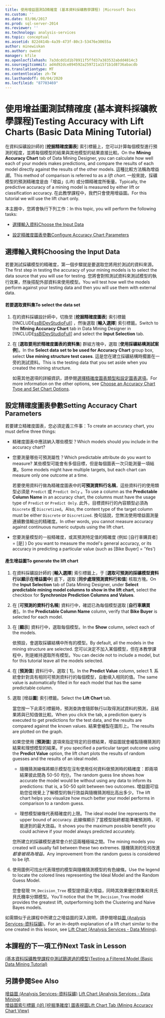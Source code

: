 ```yaml
---
title: 使用增益圖測試精確度 (基本資料採礦教學課程) |Microsoft Docs
ms.custom: ''
ms.date: 03/06/2017
ms.prod: sql-server-2014
ms.reviewer: ''
ms.technology: analysis-services
ms.topic: conceptual
ms.assetid: 822d414b-4a39-473f-80c3-53476e30655a
author: minewiskan
ms.author: owend
manager: kfile
ms.openlocfilehash: 7a3dcdd1d1b78911f5ffd37a383532abdd4814c3
ms.sourcegitcommit: ad4d92dce894592a259721a1571b1d8736abacdb
ms.translationtype: MT
ms.contentlocale: zh-TW
ms.lasthandoff: 08/04/2020
ms.locfileid: "87703469"
---
```

# <a name="testing-accuracy-with-lift-charts-basic-data-mining-tutorial"></a><span data-ttu-id="72008-102">使用增益圖測試精確度 (基本資料採礦教學課程)</span><span class="sxs-lookup"><span data-stu-id="72008-102">Testing Accuracy with Lift Charts (Basic Data Mining Tutorial)</span></span>
  <span data-ttu-id="72008-103">在資料採礦設計師的 [**挖掘精確度圖表**] 索引標籤上，您可以計算每個模型進行預測的程度，並將每個模型的結果與其他模型的結果直接比較。</span><span class="sxs-lookup"><span data-stu-id="72008-103">On the **Mining Accuracy Chart** tab of Data Mining Designer, you can calculate how well each of your models makes predictions, and compare the results of each model directly against the results of the other models.</span></span> <span data-ttu-id="72008-104">這種比較方法稱為增益*圖*。</span><span class="sxs-lookup"><span data-stu-id="72008-104">This method of comparison is referred to as a *lift chart*.</span></span> <span data-ttu-id="72008-105">一般來說，採礦模型的預測精確度是由「增益」(Lift) 或分類精確度所衡量。</span><span class="sxs-lookup"><span data-stu-id="72008-105">Typically, the predictive accuracy of a mining model is measured by either lift or classification accuracy.</span></span> <span data-ttu-id="72008-106">在此教學課程中，我們只會使用增益圖。</span><span class="sxs-lookup"><span data-stu-id="72008-106">For this tutorial we will use the lift chart only.</span></span>  
  
 <span data-ttu-id="72008-107">本主題中，您將會執行下列工作：</span><span class="sxs-lookup"><span data-stu-id="72008-107">In this topic, you will perform the following tasks:</span></span>  
  
-   [<span data-ttu-id="72008-108">選擇輸入資料</span><span class="sxs-lookup"><span data-stu-id="72008-108">Choose the Input Data</span></span>](#BKMK_InputData)  
  
-   [<span data-ttu-id="72008-109">設定精確度圖表參數</span><span class="sxs-lookup"><span data-stu-id="72008-109">Configure Accuracy Chart Parameters</span></span>](#BKMK_Selecting)  
  
##  <a name="choosing-the-input-data"></a><a name="BKMK_InputData"></a><span data-ttu-id="72008-110">選擇輸入資料</span><span class="sxs-lookup"><span data-stu-id="72008-110">Choosing the Input Data</span></span>  
 <span data-ttu-id="72008-111">若要測試採礦模型的精確度，第一個步驟就是要選取您將用於測試的資料來源。</span><span class="sxs-lookup"><span data-stu-id="72008-111">The first step in testing the accuracy of your mining models is to select the data source that you will use for testing.</span></span> <span data-ttu-id="72008-112">您將會對照測試資料來測試模型的執行效果，然後搭配外部資料來使用模型。</span><span class="sxs-lookup"><span data-stu-id="72008-112">You will test how well the models perform against your testing data and then you will use them with external data.</span></span>  
  
#### <a name="to-select-the-data-set"></a><span data-ttu-id="72008-113">若要選取資料集</span><span class="sxs-lookup"><span data-stu-id="72008-113">To select the data set</span></span>  
  
1.  <span data-ttu-id="72008-114">在的資料採礦設計師中，切換至 [**挖掘精確度圖表**] 索引標籤 [!INCLUDE[ssBIDevStudioFull](../includes/ssbidevstudiofull-md.md)] ，然後選取 [**輸入選擇**] 索引標籤。</span><span class="sxs-lookup"><span data-stu-id="72008-114">Switch to the **Mining Accuracy Chart** tab in Data Mining Designer in [!INCLUDE[ssBIDevStudioFull](../includes/ssbidevstudiofull-md.md)] and select the **Input Selection** tab.</span></span>  
  
2.  <span data-ttu-id="72008-115">在 [**選取要用於精確度圖表的資料集**] 群組方塊中，選取 [**使用採礦結構測試案例**]。</span><span class="sxs-lookup"><span data-stu-id="72008-115">In the **Select data set to be used for Accuracy Chart** group box, select **Use mining structure test cases**.</span></span> <span data-ttu-id="72008-116">這是您在建立採礦結構時擱置在一旁的測試資料。</span><span class="sxs-lookup"><span data-stu-id="72008-116">This is the testing data that you set aside when you created the mining structure.</span></span>  
  
     <span data-ttu-id="72008-117">如需其他選項的詳細資訊，請參閱[選擇精確度圖表類型和設定圖表選項](../../2014/analysis-services/data-mining/choose-an-accuracy-chart-type-and-set-chart-options.md)。</span><span class="sxs-lookup"><span data-stu-id="72008-117">For more information on the other options, see [Choose an Accuracy Chart Type and Set Chart Options](../../2014/analysis-services/data-mining/choose-an-accuracy-chart-type-and-set-chart-options.md).</span></span>  
  
##  <a name="setting-accuracy-chart-parameters"></a><a name="BKMK_Selecting"></a><span data-ttu-id="72008-118">設定精確度圖表參數</span><span class="sxs-lookup"><span data-stu-id="72008-118">Setting Accuracy Chart Parameters</span></span>  
 <span data-ttu-id="72008-119">若要建立精確度圖表，您必須定義三件事：</span><span class="sxs-lookup"><span data-stu-id="72008-119">To create an accuracy chart, you must define three things:</span></span>  
  
-   <span data-ttu-id="72008-120">精確度圖表中應該納入哪些模型？</span><span class="sxs-lookup"><span data-stu-id="72008-120">Which models should you include in the accuracy chart?</span></span>  
  
-   <span data-ttu-id="72008-121">您要測量哪些可預測屬性？</span><span class="sxs-lookup"><span data-stu-id="72008-121">Which predictable attribute do you want to measure?</span></span> <span data-ttu-id="72008-122">某些模型可能會有多個目標，但是每個圖表一次只能測量一項結果。</span><span class="sxs-lookup"><span data-stu-id="72008-122">Some models might have multiple targets, but each chart can measure only one outcome at a time.</span></span>  
  
     <span data-ttu-id="72008-123">若要使用資料行做為精確度圖表中的**可預測資料行名稱**，這些資料行的使用類型必須是 `Predict` 或 `Predict Only` 。</span><span class="sxs-lookup"><span data-stu-id="72008-123">To use a column as the **Predictable Column Name** in an accuracy chart, the columns must have the usage type of `Predict` or `Predict Only`.</span></span> <span data-ttu-id="72008-124">此外，目標資料行的內容類型必須為 `Discrete` 或 `Discretized`。</span><span class="sxs-lookup"><span data-stu-id="72008-124">Also, the content type of the target column must be either `Discrete` or `Discretized`.</span></span> <span data-ttu-id="72008-125">換句話說，您無法使用增益圖測量連續數值輸出的精確度。</span><span class="sxs-lookup"><span data-stu-id="72008-125">In other words, you cannot measure accuracy against continuous numeric outputs using the lift chart.</span></span>  
  
-   <span data-ttu-id="72008-126">您要測量模型的一般精確度，或其預測特定值的精確度 (例如 [自行車購買者] = [是] ) </span><span class="sxs-lookup"><span data-stu-id="72008-126">Do you want to measure the model's general accuracy, or its accuracy  in predicting a particular value (such as [Bike Buyer] = 'Yes')</span></span>  
  
#### <a name="to-generate-the-lift-chart"></a><span data-ttu-id="72008-127">產生增益圖</span><span class="sxs-lookup"><span data-stu-id="72008-127">To generate the lift chart</span></span>  
  
1.  <span data-ttu-id="72008-128">在資料採礦設計師的 [**輸入選擇**] 索引標籤上，于 [**選取可預測的採礦模型資料行以顯示在增益圖中**] 底下，選取 [**同步處理預測資料行和值**] 核取方塊。</span><span class="sxs-lookup"><span data-stu-id="72008-128">On the **Input Selection** tab of Data Mining Designer, under **Select predictable mining model columns to show in the lift chart**, select the checkbox for **Synchronize Prediction Columns and Values**.</span></span>  
  
2.  <span data-ttu-id="72008-129">在 [**可預測的資料行名稱**] 資料行中，確認已為每個模型選取 [**自行車購買**者]。</span><span class="sxs-lookup"><span data-stu-id="72008-129">In the **Predictable Column Name** column, verify that **Bike Buyer** is selected for each model.</span></span>  
  
3.  <span data-ttu-id="72008-130">在 [**顯示**] 資料行中，選取每個模型。</span><span class="sxs-lookup"><span data-stu-id="72008-130">In the **Show** column, select each of the models.</span></span>  
  
     <span data-ttu-id="72008-131">依預設，會選取採礦結構中所有的模型。</span><span class="sxs-lookup"><span data-stu-id="72008-131">By default, all the models in the mining structure are selected.</span></span> <span data-ttu-id="72008-132">您可以決定不加入某個模型，但在本教學課程中，則是維持選取所有模型。</span><span class="sxs-lookup"><span data-stu-id="72008-132">You can decide not to include a model, but for this tutorial leave all the models selected.</span></span>  
  
4.  <span data-ttu-id="72008-133">在 [**預測值**] 資料行中，選取 [ **1**]。</span><span class="sxs-lookup"><span data-stu-id="72008-133">In the **Predict Value** column, select **1**.</span></span> <span data-ttu-id="72008-134">系統會針對具有相同可預測資料行的每個模型，自動填入相同的值。</span><span class="sxs-lookup"><span data-stu-id="72008-134">The same value is automatically filled in for each model that has the same predictable column.</span></span>  
  
5.  <span data-ttu-id="72008-135">選取 [增益**圖**] 索引標籤。</span><span class="sxs-lookup"><span data-stu-id="72008-135">Select the **Lift Chart** tab.</span></span>  
  
     <span data-ttu-id="72008-136">當您按一下此索引標籤時，預測查詢會隨即執行以取得測試資料的預測，且結果將與已知值做比較。</span><span class="sxs-lookup"><span data-stu-id="72008-136">When you click the tab, a prediction query is executed to get predictions for the test data, and the results are compared against the known values.</span></span> <span data-ttu-id="72008-137">結果會繪製在圖形上。</span><span class="sxs-lookup"><span data-stu-id="72008-137">The results are plotted on the graph.</span></span>  
  
     <span data-ttu-id="72008-138">如果您使用 [**預測值**] 選項來指定特定的目標結果，增益圖就會繪製隨機猜測的結果和理想模型的結果。</span><span class="sxs-lookup"><span data-stu-id="72008-138">If you specified a particular target outcome using the **Predict Value** option, the lift chart plots the results of random guesses and the results of an ideal model.</span></span>  
  
    -   <span data-ttu-id="72008-139">隨機猜測線條將顯示模型在沒有使用任何資料做預測時的精確度：即兩項結果彼此間為 50-50 均分。</span><span class="sxs-lookup"><span data-stu-id="72008-139">The random guess line shows how accurate the model would be without using any data to inform its predictions: that is, a 50-50 split between two outcomes.</span></span> <span data-ttu-id="72008-140">增益圖可協助您從視覺上了解模型的執行效益與隨機猜測相比高出多少。</span><span class="sxs-lookup"><span data-stu-id="72008-140">The lift chart helps you visualize how much better your model performs in comparison to a random guess.</span></span>  
  
    -   <span data-ttu-id="72008-141">理想模型線條代表精確度的上限。</span><span class="sxs-lookup"><span data-stu-id="72008-141">The ideal model line represents the upper bound of accuracy.</span></span> <span data-ttu-id="72008-142">此線條顯示了當模型始終都能準確預測時，可能達到的最大效益。</span><span class="sxs-lookup"><span data-stu-id="72008-142">It shows you the maximum possible benefit you could achieve if your model always predicted accurately.</span></span>  
  
     <span data-ttu-id="72008-143">您所建立的採礦模型通常會介於這兩種極端之間。</span><span class="sxs-lookup"><span data-stu-id="72008-143">The mining models you created will usually fall between these two extremes.</span></span> <span data-ttu-id="72008-144">隨機猜測的任何改進*都會被視為增益。*</span><span class="sxs-lookup"><span data-stu-id="72008-144">Any improvement from the random guess is considered to be *lift*.</span></span>  
  
6.  <span data-ttu-id="72008-145">使用圖例可找出代表理想的模型與隨機猜測模型的有色線條。</span><span class="sxs-lookup"><span data-stu-id="72008-145">Use the legend to locate the colored lines representing the Ideal Model and the Random Guess Model.</span></span>  
  
     <span data-ttu-id="72008-146">您會發現 `TM_Decision_Tree` 模型提供最大增益，同時其效果優於群集和貝氏貝氏機率分類模型。</span><span class="sxs-lookup"><span data-stu-id="72008-146">You'll notice that the `TM_Decision_Tree` model provides the greatest lift,  outperforming both the Clustering and Naive Bayes models.</span></span>  
  
 <span data-ttu-id="72008-147">如需類似于此課程中所建立之增益圖的深入說明，請參閱增益[圖 &#40;Analysis Services-資料採礦&#41;](../../2014/analysis-services/data-mining/lift-chart-analysis-services-data-mining.md)。</span><span class="sxs-lookup"><span data-stu-id="72008-147">For an in-depth explanation of a lift chart similar to the one created in this lesson, see [Lift Chart &#40;Analysis Services - Data Mining&#41;](../../2014/analysis-services/data-mining/lift-chart-analysis-services-data-mining.md).</span></span>  
  
## <a name="next-task-in-lesson"></a><span data-ttu-id="72008-148">本課程的下一項工作</span><span class="sxs-lookup"><span data-stu-id="72008-148">Next Task in Lesson</span></span>  
 [<span data-ttu-id="72008-149">&#40;基本資料採礦教學課程中測試篩選過的模型&#41;</span><span class="sxs-lookup"><span data-stu-id="72008-149">Testing a Filtered Model &#40;Basic Data Mining Tutorial&#41;</span></span>](../../2014/tutorials/testing-a-filtered-model-basic-data-mining-tutorial.md)  
  
## <a name="see-also"></a><span data-ttu-id="72008-150">另請參閱</span><span class="sxs-lookup"><span data-stu-id="72008-150">See Also</span></span>  
 <span data-ttu-id="72008-151">[增益圖 &#40;Analysis Services-資料採礦&#41;](../../2014/analysis-services/data-mining/lift-chart-analysis-services-data-mining.md) </span><span class="sxs-lookup"><span data-stu-id="72008-151">[Lift Chart &#40;Analysis Services - Data Mining&#41;](../../2014/analysis-services/data-mining/lift-chart-analysis-services-data-mining.md) </span></span>  
 <span data-ttu-id="72008-152">[增益圖索引標籤 &#40;&#41;的 [挖掘準確度] 圖表視圖](../../2014/analysis-services/lift-chart-tab-mining-accuracy-chart-view.md)</span><span class="sxs-lookup"><span data-stu-id="72008-152">[Lift Chart Tab &#40;Mining Accuracy Chart View&#41;](../../2014/analysis-services/lift-chart-tab-mining-accuracy-chart-view.md)</span></span>  
  
  
